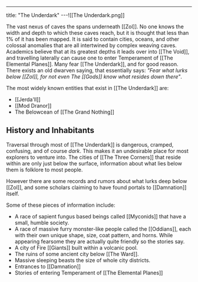 ---
title: "The Underdark"
---![[The Underdark.png]]

The vast nexus of caves the spans underneath [[Zol]]. No one knows the width and depth to which these caves reach, but it is thought that less than 1% of it has been mapped. It is said to contain cities, oceans, and other colossal anomalies that are all intertwined by complex weaving caves. Academics believe that at its greatest depths it leads over into [[The Void]], and travelling laterally can cause one to enter Temperament of [[The Elemental Planes]]. Many fear [[The Underdark]], and for good reason. There exists an old dwarven saying, that essentially says: *"Fear what lurks below [[Zol]], for not even The [[Gods]] know what resides down there"*.

The most widely known entities that exist in [[The Underdark]] are:
- [[Jerda'll]]
- [[Mod Dranor]]
- The Belowcean of [[The Grand Nothing]]

## History and Inhabitants
Traversal through most of [[The Underdark]] is dangerous, cramped, confusing, and of course *dark*. This makes it an undesirable place for most explorers to venture into. The cities of [[The Three Corners]] that reside within are only just below the surface, information about what lies below them is folklore to most people.

However there are some records and rumors about what lurks deep below [[Zol]], and some scholars claiming to have found portals to [[Damnation]] itself.

Some of these pieces of information include:
- A race of sapient fungus based beings called [[Myconids]] that have a small, humble society.
- A race of massive furry monster-like people called the [[Oddians]], each with their own unique shape, size, coat pattern, and horns. While appearing fearsome they are actually quite friendly so the stories say.
- A city of Fire [[Giants]] built within a volcanic pool.
- The ruins of some ancient city below [[The Ward]].
- Massive sleeping beasts the size of whole city districts.
- Entrances to [[Damnation]]
- Stories of entering Temperament of [[The Elemental Planes]] 